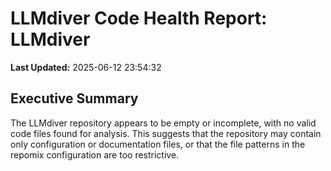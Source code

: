 # LLMdiver Code Health Report: LLMdiver
**Last Updated:** 2025-06-12 23:54:32

## Executive Summary
The LLMdiver repository appears to be empty or incomplete, with no valid code files found for analysis. This suggests that the repository may contain only configuration or documentation files, or that the file patterns in the repomix configuration are too restrictive.

